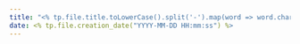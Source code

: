 ```yaml
---
title: "<% tp.file.title.toLowerCase().split('-').map(word => word.charAt(0).toUpperCase() + word.substring(1)).join(' ') %>"
date: <% tp.file.creation_date("YYYY-MM-DD HH:mm:ss") %>
---
```


